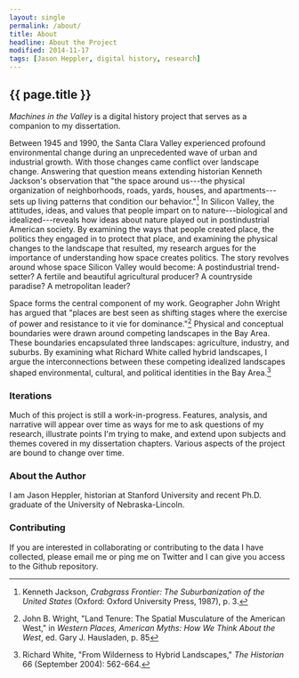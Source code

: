 ```yaml
---
layout: single
permalink: /about/
title: About
headline: About the Project
modified: 2014-11-17
tags: [Jason Heppler, digital history, research]
---
```


## {{ page.title }}

*Machines in the Valley* is a digital history project that serves as a
companion to my dissertation.

Between 1945 and 1990, the Santa Clara Valley experienced profound 
environmental change during an unprecedented wave of urban and 
industrial growth. With those changes came conflict over landscape 
change. Answering that question means extending historian Kenneth 
Jackson's observation that "the space around us---the physical 
organization of neighborhoods, roads, yards, houses, and 
apartments---sets up living patterns that condition our behavior."[^3] In 
Silicon Valley, the attitudes, ideas, and values that people impart on 
to nature---biological and idealized---reveals how ideas about nature 
played out in postindustrial American society. By examining the ways 
that people created place, the politics they engaged in to protect that 
place, and examining the physical changes to the landscape that 
resulted, my research argues for the importance of understanding how 
space creates politics. The story revolves around whose space Silicon 
Valley would become: A postindustrial trend-setter? A fertile and 
beautiful agricultural producer? A countryside paradise? A metropolitan 
leader?

Space forms the central component of my work. Geographer John Wright has 
argued that "places are best seen as shifting stages where the exercise 
of power and resistance to it vie for dominance."[^1] Physical and 
conceptual boundaries were drawn around competing landscapes in the Bay 
Area. These boundaries encapsulated three landscapes: agriculture, 
industry, and suburbs. By examining 
what Richard White called hybrid landscapes, I argue the 
interconnections between these competing idealized landscapes shaped 
environmental, cultural, and political identities in the Bay Area.[^2]

### Iterations

Much of this project is still a work-in-progress. Features, analysis, 
and narrative will appear over time as ways for me to ask questions of 
my research, illustrate points I'm trying to make, and extend upon 
subjects and themes covered in my dissertation chapters. Various aspects 
of the project are bound to change over time.

### About the Author

I am Jason Heppler, historian at Stanford University and recent Ph.D. graduate of the University of Nebraska-Lincoln.

### Contributing

If you are interested in collaborating or contributing to the data I 
have collected, please email me or ping me on Twitter and I can give you 
access to the Github repository.

[^3]: Kenneth Jackson, *Crabgrass Frontier: The Suburbanization of the United States* (Oxford: Oxford University Press, 1987), p. 3.  

[^1]: John B. Wright, "Land Tenure: The Spatial Musculature of the American West," in *Western Places, American Myths: How We Think About the West*, ed. Gary J. Hausladen, p. 85 

[^2]: Richard White, "From Wilderness to Hybrid Landscapes," *The Historian* 66 (September 2004): 562-664.
